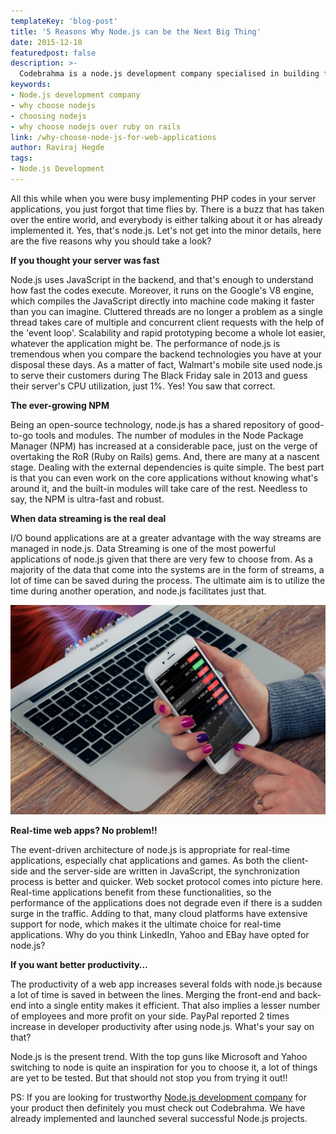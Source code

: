 ```yaml
---
templateKey: 'blog-post'
title: '5 Reasons Why Node.js can be the Next Big Thing'
date: 2015-12-10
featuredpost: false
description: >-
  Codebrahma is a node.js development company specialised in building fast, scalable and real time applications. Brief article on why choose Node.js for web applications.
keywords:
- Node.js development company
- why choose nodejs
- choosing nodejs
- why choose nodejs over ruby on rails
link: /why-choose-node-js-for-web-applications
author: Raviraj Hegde 
tags:
- Node.js Development
---
```


All this while when you were busy implementing PHP codes in your server applications, you just forgot that time flies by. There is a buzz that has taken over the entire world, and everybody is either talking about it or has already implemented it. Yes, that's node.js. Let's not get into the minor details, here are the five reasons why you should take a look?

**If you thought your server was fast**

Node.js uses JavaScript in the backend, and that's enough to understand how fast the codes execute. Moreover, it runs on the Google's V8 engine, which compiles the JavaScript directly into machine code making it faster than you can imagine. Cluttered threads are no longer a problem as a single thread takes care of multiple and concurrent client requests with the help of the 'event loop'. Scalability and rapid prototyping become a whole lot easier, whatever the application might be. The performance of node.js is tremendous when you compare the backend technologies you have at your disposal these days. As a matter of fact, Walmart's mobile site used node.js to serve their customers during The Black Friday sale in 2013 and guess their server's CPU utilization, just 1%. Yes! You saw that correct.

**The ever-growing NPM**

Being an open-source technology, node.js has a shared repository of good-to-go tools and modules. The number of modules in the Node Package Manager (NPM) has increased at a considerable pace, just on the verge of overtaking the RoR (Ruby on Rails) gems. And, there are many at a nascent stage. Dealing with the external dependencies is quite simple. The best part is that you can even work on the core applications without knowing what's around it, and the built-in modules will take care of the rest. Needless to say, the NPM is ultra-fast and robust.

**When data streaming is the real deal**

I/O bound applications are at a greater advantage with the way streams are managed in node.js. Data Streaming is one of the most powerful applications of node.js given that there are very few to choose from. As a majority of the data that come into the systems are in the form of streams, a lot of time can be saved during the process. The ultimate aim is to utilize the time during another operation, and node.js facilitates just that.

![stock-624712_1920 \(1\)][1]

**Real-time web apps? No problem!!**

The event-driven architecture of node.js is appropriate for real-time applications, especially chat applications and games. As both the client-side and the server-side are written in JavaScript, the synchronization process is better and quicker. Web socket protocol comes into picture here. Real-time applications benefit from these functionalities, so the performance of the applications does not degrade even if there is a sudden surge in the traffic. Adding to that,  many cloud platforms have extensive support for node, which makes it the ultimate choice for real-time applications. Why do you think LinkedIn, Yahoo and EBay have opted for node.js?

**If you want better productivity…**

The productivity of a web app increases several folds with node.js because a lot of time is saved in between the lines. Merging the front-end and back-end into a single entity makes it efficient. That also implies a lesser number of employees and more profit on your side. PayPal reported 2 times increase in developer productivity after using node.js. What's your say on that?

Node.js is the present trend. With the top guns like Microsoft and Yahoo switching to node is quite an inspiration for you to choose it, a lot of things are yet to be tested. But that should not stop you from trying it out!!

PS: If you are looking for trustworthy [Node.js development company][2] for your product then definitely you must check out Codebrahma. We have already implemented and launched several successful Node.js projects.

[1]: ./images/stock-624712_1920-1-1024x680.jpg
[2]: /nodejs-development-company/

  